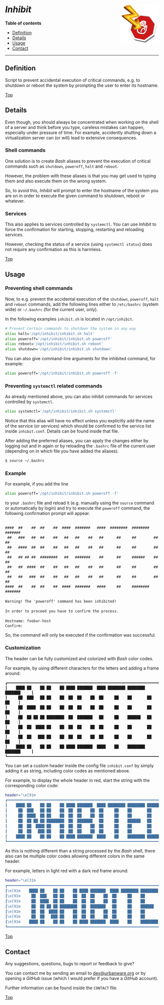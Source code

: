 # *Inhibit* <img src="inhibit.png" alt="Inhibit logo" height="128px" width="128px" align="right"/>

**Table of contents**
*   [Definition](#definition)
*   [Details](#details)
*   [Usage](#usage)
*   [Contact](#contact)

----

## Definition

Script to prevent accidental execution of critical commands, e.g. to shutdown or reboot the system by prompting the user to enter its hostname.

[Top](#inhibit-)

## Details

Even though, you should always be concentrated when working on the shell of a server and think before you type, careless mistakes can happen, especially under pressure of time. For example, accidently shutting down a virtualization server can (or will) lead to extensive consequences.

### Shell commands

One solution is to create *Bash* aliases to prevent the execution of critical commands such as `shutdown`, `poweroff`, `halt` and `reboot`.

However, the problem with these aliases is that you may get used to typing them and also execute them on the wrong system.

So, to avoid this, *Inhibit* will prompt to enter the hostname of the system you are on in order to execute the given command to shutdown, reboot or whatever.

### Services

This also applies to services controlled by `systemctl`. You can use *Inhibit* to force the confirmation for starting, stopping, restarting and reloading services.

However, checking the status of a service (using `systemctl status`) does not require any confirmation as this is harmless.

[Top](#inhibit-)

## Usage

### Preventing shell commands

Now, to e.g. prevent the accidental execution of the `shutdown`, `poweroff`, `halt` and `reboot` commands, add the following lines either to `/etc/bashrc` (system wide) or `~/.bashrc` (for the current user, only).

In the following examples `inhibit.sh` is located in `/opt/inhibit`.

```bash
# Prevent certain commands to shutdown the system in any way
alias halt='/opt/inhibit/inhibit.sh halt'
alias poweroff='/opt/inhibit/inhibit.sh poweroff'
alias reboot='/opt/inhibit/inhibit.sh reboot'
alias shutdown='/opt/inhibit/inhibit.sh shutdown'
```

You can also give command-line arguments for the inhibited command, for example:

```bash
alias poweroff='/opt/inhibit/inhibit.sh poweroff -f'
```

### Preventing `systemctl` related commands

As already mentioned above, you can also inhibit commands for services controlled by `systemctl`.

```bash
alias systemctl='/opt/inhibit/inhibit.sh systemctl'
```

Notice that this alias will have no effect unless you explicitly add the name of the service (or services) which should be confirmed to the service list inside `inhibit.conf`. Details can be found inside that file.

After adding the preferred aliases, you can apply the changes either by logging out and in again or by reloading the `.bashrc` file of the current user (depending on in which file you have added the aliases).

```bash
$ source ~/.bashrc
```

### Example

For example, if you add the line

```bash
alias poweroff='/opt/inhibit/inhibit.sh poweroff -f'
```

to your `.bashrc` file and reload it (e.g. manually using the `source` command or automatically by login) and try to execute the `poweroff` command, the following confirmation prompt will appear.

```

####  ##    ##  ##    ##  ####  #######   ####  ########  ########  #######
 ##   ###   ##  ##    ##   ##   ##    ##   ##      ##     ##        ##    ##
 ##   ####  ##  ##    ##   ##   ##    ##   ##      ##     ##        ##    ##
 ##   ## ## ##  ########   ##   #######    ##      ##     ######    ##    ##
 ##   ##  ####  ##    ##   ##   ##    ##   ##      ##     ##        ##    ##
 ##   ##   ###  ##    ##   ##   ##    ##   ##      ##     ##        ##    ##
####  ##    ##  ##    ##  ####  #######   ####     ##     ########  #######

Warning! The 'poweroff' command has been inhibited!

In order to proceed you have to confirm the process.

Hostname: foobar-host
Confirm:

```

So, the command will only be executed if the confirmation was successful.

### Customization

The header can be fully customized and colorized with *Bash* color codes.

For example, by using different characters for the letters and adding a frame around:

```
┏━━━━━━━━━━━━━━━━━━━━━━━━━━━━━━━━━━━━━━━━━━━━━━━━━━━━━━━━━━━━━━━━━━━━━━━━━━━━┓
┃    ████ ██    ██ ██    ██ ████ ███████  ████ ████████ ████████ ███████     ┃
┃     ██  ███   ██ ██    ██  ██  ██    ██  ██     ██    ██       ██    ██    ┃
┃     ██  ████  ██ ██    ██  ██  ██    ██  ██     ██    ██       ██    ██    ┃
┃     ██  ██ ██ ██ ████████  ██  ███████   ██     ██    ██████   ██    ██    ┃
┃     ██  ██  ████ ██    ██  ██  ██    ██  ██     ██    ██       ██    ██    ┃
┃     ██  ██   ███ ██    ██  ██  ██    ██  ██     ██    ██       ██    ██    ┃
┃    ████ ██    ██ ██    ██ ████ ███████  ████    ██    ████████ ███████     ┃
┗━━━━━━━━━━━━━━━━━━━━━━━━━━━━━━━━━━━━━━━━━━━━━━━━━━━━━━━━━━━━━━━━━━━━━━━━━━━━┛
```

You can set a custom header inside the config file `inhibit.conf` by simply adding it as string, including color codes as mentioned above.

For example, to display the whole header in red, start the string with the corresponding color code:

```bash
header="\e[91m
┏━━━━━━━━━━━━━━━━━━━━━━━━━━━━━━━━━━━━━━━━━━━━━━━━━━━━━━━━━━━━━━━━━━━━━━━━━━━━┓
┃    ████ ██    ██ ██    ██ ████ ███████  ████ ████████ ████████ ███████     ┃
┃     ██  ███   ██ ██    ██  ██  ██    ██  ██     ██    ██       ██    ██    ┃
┃     ██  ████  ██ ██    ██  ██  ██    ██  ██     ██    ██       ██    ██    ┃
┃     ██  ██ ██ ██ ████████  ██  ███████   ██     ██    ██████   ██    ██    ┃
┃     ██  ██  ████ ██    ██  ██  ██    ██  ██     ██    ██       ██    ██    ┃
┃     ██  ██   ███ ██    ██  ██  ██    ██  ██     ██    ██       ██    ██    ┃
┃    ████ ██    ██ ██    ██ ████ ███████  ████    ██    ████████ ███████     ┃
┗━━━━━━━━━━━━━━━━━━━━━━━━━━━━━━━━━━━━━━━━━━━━━━━━━━━━━━━━━━━━━━━━━━━━━━━━━━━━┛"
```

As this is nothing different than a string processed by the *Bash* shell, there also can be multiple color codes allowing different colors in the same header.

For example, letters in light red with a dark red frame around:

```bash
header="\e[31m
┏━━━━━━━━━━━━━━━━━━━━━━━━━━━━━━━━━━━━━━━━━━━━━━━━━━━━━━━━━━━━━━━━━━━━━━━━━━━━┓
┃\e[91m    ████ ██    ██ ██    ██ ████ ███████  ████ ████████ ████████ ███████     \e[31m┃
┃\e[91m     ██  ███   ██ ██    ██  ██  ██    ██  ██     ██    ██       ██    ██    \e[31m┃
┃\e[91m     ██  ████  ██ ██    ██  ██  ██    ██  ██     ██    ██       ██    ██    \e[31m┃
┃\e[91m     ██  ██ ██ ██ ████████  ██  ███████   ██     ██    ██████   ██    ██    \e[31m┃
┃\e[91m     ██  ██  ████ ██    ██  ██  ██    ██  ██     ██    ██       ██    ██    \e[31m┃
┃\e[91m     ██  ██   ███ ██    ██  ██  ██    ██  ██     ██    ██       ██    ██    \e[31m┃
┃\e[91m    ████ ██    ██ ██    ██ ████ ███████  ████    ██    ████████ ███████     \e[31m┃
┗━━━━━━━━━━━━━━━━━━━━━━━━━━━━━━━━━━━━━━━━━━━━━━━━━━━━━━━━━━━━━━━━━━━━━━━━━━━━┛"
```

[Top](#inhibit-)

## Contact

Any suggestions, questions, bugs to report or feedback to give?

You can contact me by sending an email to [dev@urbanware.org](mailto:dev@urbanware.org) or by opening a *GitHub* issue (which I would prefer if you have a *GitHub* account).

Further information can be found inside the `CONTACT` file.

[Top](#inhibit-)
